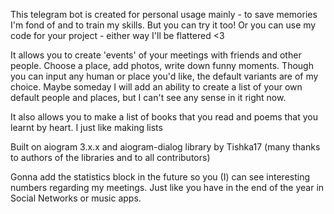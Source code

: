 This telegram bot is created for personal usage mainly - to save memories I'm fond of and to train my skills.
But you can try it too! Or you can use my code for your project - either way I'll be flattered <3

It allows you to create 'events' of your meetings with friends and other people. Choose a place, add photos, write down funny moments.
Though you can input any human or place you'd like, the default variants are of my choice. Maybe someday I will add an ability to create a list of your own default people and places, but I can't see any sense in it right now. 

It also allows you to make a list of  books that you read and poems that you learnt by heart. I just like making lists 


Built on aiogram 3.x.x and aiogram-dialog library by Tishka17 (many thanks to authors of the libraries and to all contributors)

Gonna add the statistics block in the future so you (I) can see interesting numbers regarding my meetings. Just like you have in the end of the year in Social Networks or music apps. 